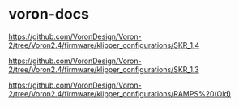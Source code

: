 # voron-docs



https://github.com/VoronDesign/Voron-2/tree/Voron2.4/firmware/klipper_configurations/SKR_1.4

https://github.com/VoronDesign/Voron-2/tree/Voron2.4/firmware/klipper_configurations/SKR_1.3

https://github.com/VoronDesign/Voron-2/tree/Voron2.4/firmware/klipper_configurations/RAMPS%20(Old)
